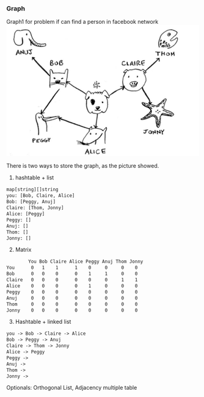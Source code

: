 ### Graph

Graph1 for problem if can find a person in facebook network
![alt text](https://github.com/fooxlj07/grokking-algorithms/blob/master/pictures/graph1.png?raw=true)

There is two ways to store the graph, as the picture showed.

1. hashtable + list
```
map[string][]string
you: [Bob, Claire, Alice]
Bob: [Peggy, Anuj]
Claire: [Thom, Jonny]
Alice: [Peggy]
Peggy: []
Anuj: []
Thom: [] 
Jonny: []
```

2. Matrix
```
        You Bob Claire Alice Peggy Anuj Thom Jonny
You      0   1    1      1    0     0     0    0
Bob      0   0    0      0    1     1     0    0
Claire   0   0    0      0    0     0     1    1
Alice    0   0    0      0    1     0     0    0
Peggy    0   0    0      0    0     0     0    0
Anuj     0   0    0      0    0     0     0    0
Thom     0   0    0      0    0     0     0    0
Jonny    0   0    0      0    0     0     0    0
```

3. Hashtable + linked list
```
you -> Bob -> Claire -> Alice
Bob -> Peggy -> Anuj
Claire -> Thom -> Jonny
Alice -> Peggy
Peggy -> 
Anuj ->
Thom -> 
Jonny ->
```
Optionals: Orthogonal List, Adjacency multiple table
